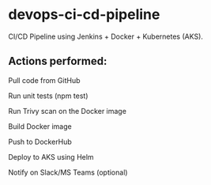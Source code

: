 # devops-ci-cd-pipeline
CI/CD Pipeline using Jenkins + Docker + Kubernetes (AKS).


Actions performed:
-----------------------------------------
Pull code from GitHub

Run unit tests (npm test)

Run Trivy scan on the Docker image

Build Docker image

Push to DockerHub

Deploy to AKS using Helm

Notify on Slack/MS Teams (optional)
